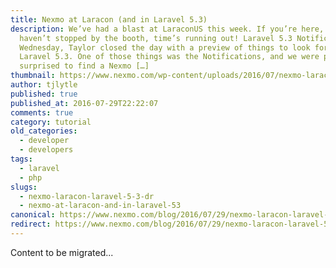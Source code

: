 ```yaml
---
title: Nexmo at Laracon (and in Laravel 5.3)
description: We’ve had a blast at LaraconUS this week. If you’re here, and
  haven’t stopped by the booth, time’s running out! Laravel 5.3 Notifications
  Wednesday, Taylor closed the day with a preview of things to look for in
  Laravel 5.3. One of those things was the Notifications, and we were pleasantly
  surprised to find a Nexmo […]
thumbnail: https://www.nexmo.com/wp-content/uploads/2016/07/nexmo-laracon-laravel.jpg
author: tjlytle
published: true
published_at: 2016-07-29T22:22:07
comments: true
category: tutorial
old_categories:
  - developer
  - developers
tags:
  - laravel
  - php
slugs:
  - nexmo-laracon-laravel-5-3-dr
  - nexmo-at-laracon-and-in-laravel-53
canonical: https://www.nexmo.com/blog/2016/07/29/nexmo-laracon-laravel-5-3-dr
redirect: https://www.nexmo.com/blog/2016/07/29/nexmo-laracon-laravel-5-3-dr
---
```

Content to be migrated...